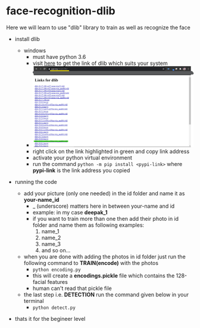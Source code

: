 # face-recognition-dlib
Here we will learn to use "dlib" library to train as well as recognize the face

- install dlib
  - windows
    - must have python 3.6
    - visit [here](https://pypi.org/simple/dlib) to get the link of dlib which suits your system
    - ![pypi](https://github.com/alvon-X/helpful-assets/blob/main/face-recognition-dlib%20readme-assets/pypi-link.jpg) 
    - right click on the link highlighted in green and copy link address
    - activate your python virtual environment
    - run the command `python -m pip install <pypi-link>` where **pypi-link** is the link address you copied

- running the code
  - add your picture (only one needed) in the id folder and name it as **your-name_id**
    - _ (underscore) matters here in between your-name and id
    - example: in my case **deepak_1**
    - if you want to train more than one then add their photo in id folder and name them as following examples:
      1. name_1
      2. name_2
      3. name_3
      4. and so on...
  - when you are done with adding the photos in id folder just run the following command to **TRAIN(encode)** with the photos
    - `python encoding.py`
    - this will create a **encodings.pickle** file which contains the 128-facial features
    - human can't read that pickle file
  - the last step i.e. **DETECTION** run the command given below in your terminal
    - `python detect.py`

- thats it for the begineer level 
